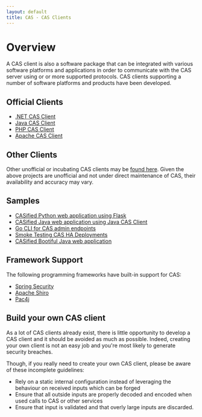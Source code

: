 ```yaml
---
layout: default
title: CAS - CAS Clients
---
```


# Overview

A CAS client is also a software package that can be integrated with various software platforms and applications in order to 
communicate with the CAS server using or or more supported protocols. CAS clients supporting a number of software platforms and products have been developed.


## Official Clients

* [.NET CAS Client](https://github.com/apereo/dotnet-cas-client)
* [Java CAS Client](https://github.com/apereo/java-cas-client)
* [PHP CAS Client](https://github.com/Jasig/phpCAS)
* [Apache CAS Client](https://github.com/Jasig/mod_auth_cas)


## Other Clients

Other unofficial or incubating CAS clients may be [found here](https://wiki.jasig.org/display/CASC).
Given the above projects are unofficial and not under direct maintenance of CAS,
their availability and accuracy may vary.

## Samples

- [CASified Python web application using Flask](https://github.com/cas-projects/cas-sample-python-webapp)
- [CASified Java web application using Java CAS Client](https://github.com/cas-projects/cas-sample-java-webapp)
- [Go CLI for CAS admin endpoints](https://github.com/cas-projects/casctl)
- [Smoke Testing CAS HA Deployments](https://github.com/cas-projects/duct)
- [CASified Bootiful Java web application](https://github.com/cas-projects/bootiful-cas-client)

## Framework Support

The following programming frameworks have built-in support for CAS:

* [Spring Security](http://static.springsource.org/spring-security/site/)
* [Apache Shiro](http://shiro.apache.org/cas.html)
* [Pac4j](https://github.com/pac4j/pac4j)


## Build your own CAS client

As a lot of CAS clients already exist, there is little opportunity to develop a CAS client and it should be avoided as much as possible. Indeed, creating your own client is not an easy job and you're most likely to generate security breaches.

Though, if you really need to create your own CAS client, please be aware of these incomplete guidelines:

* Rely on a static internal configuration instead of leveraging the behaviour on received inputs which can be forged
* Ensure that all outside inputs are properly decoded and encoded when used calls to CAS or other services
* Ensure that input is validated and that overly large inputs are discarded.

